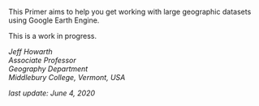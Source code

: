 This Primer aims to help you get working with large geographic datasets using Google Earth Engine.

This is a work in progress.


*Jeff Howarth  
Associate Professor  
Geography Department  
Middlebury College, Vermont, USA*

*last update: June 4, 2020*
